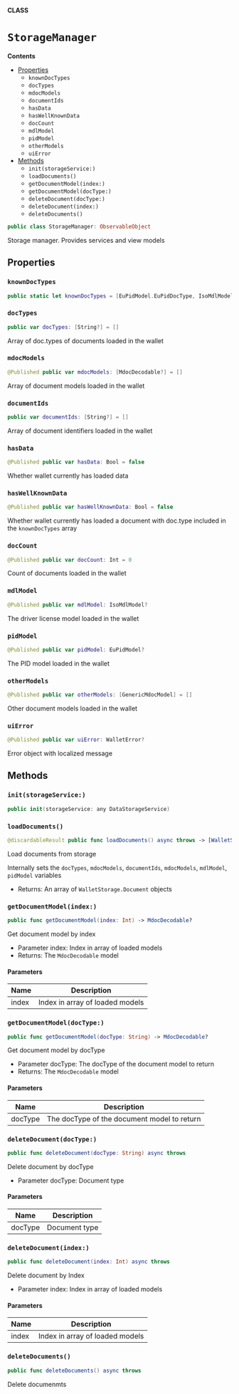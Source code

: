 **CLASS**

# `StorageManager`

**Contents**

- [Properties](#properties)
  - `knownDocTypes`
  - `docTypes`
  - `mdocModels`
  - `documentIds`
  - `hasData`
  - `hasWellKnownData`
  - `docCount`
  - `mdlModel`
  - `pidModel`
  - `otherModels`
  - `uiError`
- [Methods](#methods)
  - `init(storageService:)`
  - `loadDocuments()`
  - `getDocumentModel(index:)`
  - `getDocumentModel(docType:)`
  - `deleteDocument(docType:)`
  - `deleteDocument(index:)`
  - `deleteDocuments()`

```swift
public class StorageManager: ObservableObject
```

Storage manager. Provides services and view models

## Properties
### `knownDocTypes`

```swift
public static let knownDocTypes = [EuPidModel.EuPidDocType, IsoMdlModel.isoDocType]
```

### `docTypes`

```swift
public var docTypes: [String?] = []
```

Array of doc.types of documents loaded in the wallet

### `mdocModels`

```swift
@Published public var mdocModels: [MdocDecodable?] = []
```

Array of document models loaded in the wallet

### `documentIds`

```swift
public var documentIds: [String?] = []
```

Array of document identifiers loaded in the wallet

### `hasData`

```swift
@Published public var hasData: Bool = false
```

Whether wallet currently has loaded data

### `hasWellKnownData`

```swift
@Published public var hasWellKnownData: Bool = false
```

Whether wallet currently has loaded a document with doc.type included in the ``knownDocTypes`` array

### `docCount`

```swift
@Published public var docCount: Int = 0
```

Count of documents loaded in the wallet

### `mdlModel`

```swift
@Published public var mdlModel: IsoMdlModel?
```

The driver license model loaded in the wallet

### `pidModel`

```swift
@Published public var pidModel: EuPidModel?
```

The PID model loaded in the wallet

### `otherModels`

```swift
@Published public var otherModels: [GenericMdocModel] = []
```

Other document models loaded in the wallet

### `uiError`

```swift
@Published public var uiError: WalletError?
```

Error object with localized message

## Methods
### `init(storageService:)`

```swift
public init(storageService: any DataStorageService)
```

### `loadDocuments()`

```swift
@discardableResult public func loadDocuments() async throws -> [WalletStorage.Document]?
```

Load documents from storage

Internally sets the ``docTypes``, ``mdocModels``, ``documentIds``, ``mdocModels``,  ``mdlModel``, ``pidModel`` variables
- Returns: An array of ``WalletStorage.Document`` objects

### `getDocumentModel(index:)`

```swift
public func getDocumentModel(index: Int) -> MdocDecodable?
```

Get document model by index
- Parameter index: Index in array of loaded models
- Returns: The ``MdocDecodable`` model

#### Parameters

| Name | Description |
| ---- | ----------- |
| index | Index in array of loaded models |

### `getDocumentModel(docType:)`

```swift
public func getDocumentModel(docType: String) -> MdocDecodable?
```

Get document model by docType
- Parameter docType: The docType of the document model to return
- Returns: The ``MdocDecodable`` model

#### Parameters

| Name | Description |
| ---- | ----------- |
| docType | The docType of the document model to return |

### `deleteDocument(docType:)`

```swift
public func deleteDocument(docType: String) async throws
```

Delete document by docType
- Parameter docType: Document type

#### Parameters

| Name | Description |
| ---- | ----------- |
| docType | Document type |

### `deleteDocument(index:)`

```swift
public func deleteDocument(index: Int) async throws
```

Delete document by Index
- Parameter index: Index in array of loaded models

#### Parameters

| Name | Description |
| ---- | ----------- |
| index | Index in array of loaded models |

### `deleteDocuments()`

```swift
public func deleteDocuments() async throws
```

Delete documenmts
